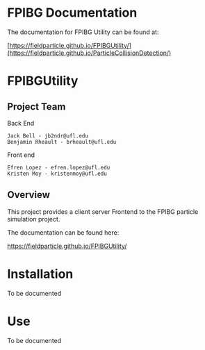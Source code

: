 # FPIBG Documentation

The documentation for FPIBG Utility can be found at:

[https://fieldparticle.github.io/FPIBGUtility/](https://fieldparticle.github.io/ParticleCollisionDetection/)

# FPIBGUtility

## Project Team

Back End

    Jack Bell - jb2ndr@ufl.edu
    Benjamin Rheault - brheault@ufl.edu

Front end

    Efren Lopez - efren.lopez@ufl.edu
    Kristen Moy - kristenmoy@ufl.edu

## Overview

This project provides a client server Frontend to the FPIBG particle simulation project.

The documentation can be found here:

https://fieldparticle.github.io/FPIBGUtility/

# Installation

To be documented

# Use

To be documented

# 

    
